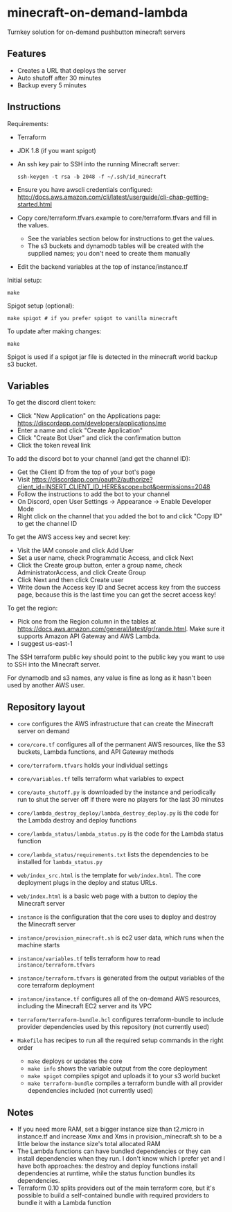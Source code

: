 # minecraft-on-demand-lambda

Turnkey solution for on-demand pushbutton minecraft servers

## Features

 * Creates a URL that deploys the server
 * Auto shutoff after 30 minutes
 * Backup every 5 minutes


## Instructions

Requirements:

 * Terraform
 * JDK 1.8 (if you want spigot)
 * An ssh key pair to SSH into the running Minecraft server:

       ssh-keygen -t rsa -b 2048 -f ~/.ssh/id_minecraft

 * Ensure you have awscli credentials configured: <http://docs.aws.amazon.com/cli/latest/userguide/cli-chap-getting-started.html>
 * Copy core/terraform.tfvars.example to core/terraform.tfvars and fill in the values.
    * See the variables section below for instructions to get the values.
    * The s3 buckets and dynamodb tables will be created with the supplied names; you don't need to create them manually
 * Edit the backend variables at the top of instance/instance.tf

Initial setup:

    make

Spigot setup (optional):

    make spigot # if you prefer spigot to vanilla minecraft

To update after making changes:

    make

Spigot is used if a spigot jar file is detected in the minecraft world backup s3 bucket.


## Variables

To get the discord client token:
 * Click "New Application" on the Applications page: <https://discordapp.com/developers/applications/me>
 * Enter a name and click "Create Application"
 * Click "Create Bot User" and click the confirmation button
 * Click the token reveal link

To add the discord bot to your channel (and get the channel ID):
 * Get the Client ID from the top of your bot's page
 * Visit <https://discordapp.com/oauth2/authorize?client_id=INSERT_CLIENT_ID_HERE&scope=bot&permissions=2048>
 * Follow the instructions to add the bot to your channel
 * On Discord, open User Settings -> Appearance -> Enable Developer Mode
 * Right click on the channel that you added the bot to and click "Copy ID" to get the channel ID

To get the AWS access key and secret key:
 * Visit the IAM console and click Add User
 * Set a user name, check Programmatic Access, and click Next
 * Click the Create group button, enter a group name, check AdministratorAccess, and click Create Group
 * Click Next and then click Create user
 * Write down the Access key ID and Secret access key from the success page, because this is the last time you can get the secret access key!

To get the region:
 * Pick one from the Region column in the tables at <https://docs.aws.amazon.com/general/latest/gr/rande.html>. Make sure it supports Amazon API Gateway and AWS Lambda.
 * I suggest us-east-1

The SSH terraform public key should point to the public key you want to use to SSH into the Minecraft server.

For dynamodb and s3 names, any value is fine as long as it hasn't been used by another AWS user.


## Repository layout

 * `core` configures the AWS infrastructure that can create the Minecraft server on demand
 * `core/core.tf` configures all of the permanent AWS resources, like the S3 buckets, Lambda functions, and API Gateway methods
 * `core/terraform.tfvars` holds your individual settings
 * `core/variables.tf` tells terraform what variables to expect
 * `core/auto_shutoff.py` is downloaded by the instance and periodically run to shut the server off if there were no players for the last 30 minutes
 * `core/lambda_destroy_deploy/lambda_destroy_deploy.py` is the code for the Lambda destroy and deploy functions
 * `core/lambda_status/lambda_status.py` is the code for the Lambda status function
 * `core/lambda_status/requirements.txt` lists the dependencies to be installed for `lambda_status.py`

 * `web/index_src.html` is the template for `web/index.html`. The core deployment plugs in the deploy and status URLs.
 * `web/index.html` is a basic web page with a button to deploy the Minecraft server

 * `instance` is the configuration that the core uses to deploy and destroy the Minecraft server
 * `instance/provision_minecraft.sh` is ec2 user data, which runs when the machine starts
 * `instance/variables.tf` tells terraform how to read `instance/terraform.tfvars`
 * `instance/terraform.tfvars` is generated from the output variables of the core terraform deployment
 * `instance/instance.tf` configures all of the on-demand AWS resources, including the Minecraft EC2 server and its VPC

 * `terraform/terraform-bundle.hcl` configures terraform-bundle to include provider dependencies used by this repository (not currently used)

 * `Makefile` has recipes to run all the required setup commands in the right order
    * `make` deploys or updates the core
    * `make info` shows the variable output from the core deployment
    * `make spigot` compiles spigot and uploads it to your s3 world bucket
    * `make terraform-bundle` compiles a terraform bundle with all provider dependencies included (not currently used)


## Notes

 * If you need more RAM, set a bigger instance size than t2.micro in instance.tf and increase Xmx and Xms in provision_minecraft.sh to be a little below the instance size's total allocated RAM
 * The Lambda functions can have bundled dependencies or they can install dependencies when they run. I don't know which I prefer yet and I have both approaches: the destroy and deploy functions install dependencies at runtime, while the status function bundles its dependencies.
 * Terraform 0.10 splits providers out of the main terraform core, but it's possible to build a self-contained bundle with required providers to bundle it with a Lambda function
